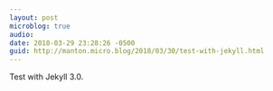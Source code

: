 ```yaml
---
layout: post
microblog: true
audio: 
date: 2018-03-29 23:28:26 -0500
guid: http://manton.micro.blog/2018/03/30/test-with-jekyll.html
---
```

Test with Jekyll 3.0.
